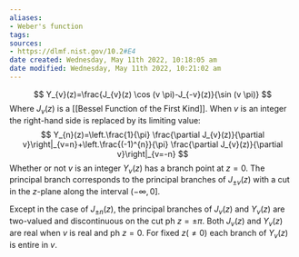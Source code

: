 ```yaml
---
aliases: 
- Weber's function
tags: 
sources:
- https://dlmf.nist.gov/10.2#E4
date created: Wednesday, May 11th 2022, 10:18:05 am
date modified: Wednesday, May 11th 2022, 10:21:02 am
---
```


$$
Y_{v}(z)=\frac{J_{v}(z) \cos (v \pi)-J_{-v}(z)}{\sin (v \pi)}
$$
Where $J_v(z)$ is a [[Bessel Function of the First Kind]]. When $v$ is an integer the right-hand side is replaced by its limiting value:
$$
Y_{n}(z)=\left.\frac{1}{\pi} \frac{\partial J_{v}(z)}{\partial v}\right|_{v=n}+\left.\frac{(-1)^{n}}{\pi} \frac{\partial J_{v}(z)}{\partial v}\right|_{v=-n}
$$
Whether or not $v$ is an integer $Y_{v}(z)$ has a branch point at $z=0$. The principal branch corresponds to the principal branches of $J_{\pm v}(z)$ with a cut in the $z$-plane along the interval $(-\infty, 0]$.

Except in the case of $J_{\pm n}(z)$, the principal branches of $J_{v}(z)$ and $Y_{\nu}(z)$ are two-valued and discontinuous on the cut ph $z=\pm \pi$.
Both $J_{v}(z)$ and $Y_{v}(z)$ are real when $v$ is real and ph $z=0$.
For fixed $z(\neq 0)$ each branch of $Y_{v}(z)$ is entire in $v$.